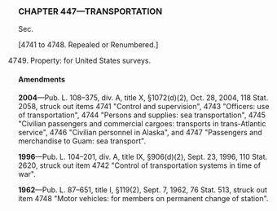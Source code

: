 ### **CHAPTER 447—TRANSPORTATION** ###

Sec.

[4741 to 4748. Repealed or Renumbered.]

4749. Property: for United States surveys.

#### Amendments ####

**2004**—Pub. L. 108–375, div. A, title X, §1072(d)(2), Oct. 28, 2004, 118 Stat. 2058, struck out items 4741 "Control and supervision", 4743 "Officers: use of transportation", 4744 "Persons and supplies: sea transportation", 4745 "Civilian passengers and commercial cargoes: transports in trans-Atlantic service", 4746 "Civilian personnel in Alaska", and 4747 "Passengers and merchandise to Guam: sea transport".

**1996**—Pub. L. 104–201, div. A, title IX, §906(d)(2), Sept. 23, 1996, 110 Stat. 2620, struck out item 4742 "Control of transportation systems in time of war".

**1962**—Pub. L. 87–651, title I, §119(2), Sept. 7, 1962, 76 Stat. 513, struck out item 4748 "Motor vehicles: for members on permanent change of station".